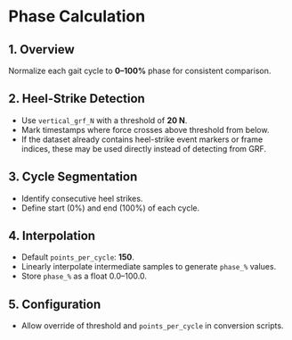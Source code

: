 # Phase Calculation

## 1. Overview
Normalize each gait cycle to **0–100%** phase for consistent comparison.

## 2. Heel-Strike Detection
- Use `vertical_grf_N` with a threshold of **20 N**.
- Mark timestamps where force crosses above threshold from below.
- If the dataset already contains heel-strike event markers or frame indices, these may be used directly instead of detecting from GRF.

## 3. Cycle Segmentation
- Identify consecutive heel strikes.
- Define start (0%) and end (100%) of each cycle.

## 4. Interpolation
- Default `points_per_cycle`: **150**.
- Linearly interpolate intermediate samples to generate `phase_%` values.
- Store `phase_%` as a float 0.0–100.0.

## 5. Configuration
- Allow override of threshold and `points_per_cycle` in conversion scripts.